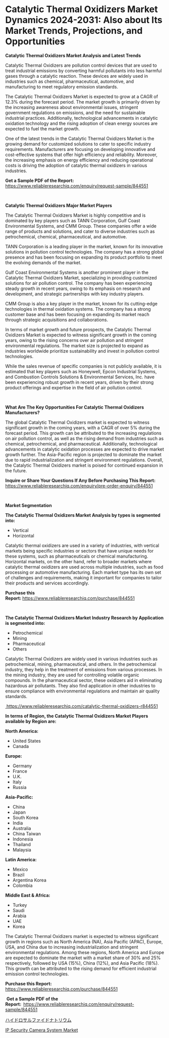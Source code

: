 <p><h1>Catalytic Thermal Oxidizers Market Dynamics 2024-2031: Also about Its Market Trends, Projections, and Opportunities</h1></p><p><strong>Catalytic Thermal Oxidizers Market Analysis and Latest Trends</strong></p>
<p><p>Catalytic Thermal Oxidizers are pollution control devices that are used to treat industrial emissions by converting harmful pollutants into less harmful gases through a catalytic reaction. These devices are widely used in industries such as chemical, pharmaceutical, automotive, and manufacturing to meet regulatory emission standards.</p><p>The Catalytic Thermal Oxidizers Market is expected to grow at a CAGR of 12.3% during the forecast period. The market growth is primarily driven by the increasing awareness about environmental issues, stringent government regulations on emissions, and the need for sustainable industrial practices. Additionally, technological advancements in catalytic oxidation technology and the rising adoption of clean energy sources are expected to fuel the market growth.</p><p>One of the latest trends in the Catalytic Thermal Oxidizers Market is the growing demand for customized solutions to cater to specific industry requirements. Manufacturers are focusing on developing innovative and cost-effective systems that offer high efficiency and reliability. Moreover, the increasing emphasis on energy efficiency and reducing operational costs is driving the adoption of catalytic thermal oxidizers in various industries.</p></p>
<p><strong>Get a Sample PDF of the Report:&nbsp;</strong> <a href="https://www.reliableresearchiq.com/enquiry/request-sample/844551">https://www.reliableresearchiq.com/enquiry/request-sample/844551</a></p>
<p>&nbsp;</p>
<p><strong>Catalytic Thermal Oxidizers Major Market Players</strong></p>
<p><p>The Catalytic Thermal Oxidizers Market is highly competitive and is dominated by key players such as TANN Corporation, Gulf Coast Environmental Systems, and CMM Group. These companies offer a wide range of products and solutions, and cater to diverse industries such as petrochemical, chemical, pharmaceutical, and automotive.</p><p>TANN Corporation is a leading player in the market, known for its innovative solutions in pollution control technologies. The company has a strong global presence and has been focusing on expanding its product portfolio to meet the evolving demands of the market.</p><p>Gulf Coast Environmental Systems is another prominent player in the Catalytic Thermal Oxidizers Market, specializing in providing customized solutions for air pollution control. The company has been experiencing steady growth in recent years, owing to its emphasis on research and development, and strategic partnerships with key industry players.</p><p>CMM Group is also a key player in the market, known for its cutting-edge technologies in thermal oxidation systems. The company has a strong customer base and has been focusing on expanding its market reach through strategic acquisitions and collaborations.</p><p>In terms of market growth and future prospects, the Catalytic Thermal Oxidizers Market is expected to witness significant growth in the coming years, owing to the rising concerns over air pollution and stringent environmental regulations. The market size is projected to expand as industries worldwide prioritize sustainability and invest in pollution control technologies.</p><p>While the sales revenue of specific companies is not publicly available, it is estimated that key players such as Honeywell, Epcon Industrial Systems, and Combustion Controls Solutions & Environmental Services, Inc. have been experiencing robust growth in recent years, driven by their strong product offerings and expertise in the field of air pollution control.</p></p>
<p>&nbsp;</p>
<p><strong>What Are The Key Opportunities For Catalytic Thermal Oxidizers Manufacturers?</strong></p>
<p><p>The global Catalytic Thermal Oxidizers market is expected to witness significant growth in the coming years, with a CAGR of over 5% during the forecast period. This growth can be attributed to the increasing regulations on air pollution control, as well as the rising demand from industries such as chemical, petrochemical, and pharmaceutical. Additionally, technological advancements in catalytic oxidation processes are expected to drive market growth further. The Asia-Pacific region is projected to dominate the market due to rapid industrialization and stringent environment regulations. Overall, the Catalytic Thermal Oxidizers market is poised for continued expansion in the future.</p></p>
<p><strong>Inquire or Share Your Questions If Any Before Purchasing This Report:</strong> <a href="https://www.reliableresearchiq.com/enquiry/pre-order-enquiry/844551">https://www.reliableresearchiq.com/enquiry/pre-order-enquiry/844551</a></p>
<p>&nbsp;</p>
<p><strong>Market Segmentation</strong></p>
<p><strong>The Catalytic Thermal Oxidizers Market Analysis by types is segmented into:</strong></p>
<p><ul><li>Vertical</li><li>Horizontal</li></ul></p>
<p><p>Catalytic thermal oxidizers are used in a variety of industries, with vertical markets being specific industries or sectors that have unique needs for these systems, such as pharmaceuticals or chemical manufacturing. Horizontal markets, on the other hand, refer to broader markets where catalytic thermal oxidizers are used across multiple industries, such as food processing or automotive manufacturing. Each market type has its own set of challenges and requirements, making it important for companies to tailor their products and services accordingly.</p></p>
<p><strong>Purchase this Report:&nbsp;</strong><a href="https://www.reliableresearchiq.com/purchase/844551">https://www.reliableresearchiq.com/purchase/844551</a></p>
<p>&nbsp;</p>
<p><strong>The Catalytic Thermal Oxidizers Market Industry Research by Application is segmented into:</strong></p>
<p><ul><li>Petrochemical</li><li>Mining</li><li>Pharmaceutical</li><li>Others</li></ul></p>
<p><p>Catalytic Thermal Oxidizers are widely used in various industries such as petrochemical, mining, pharmaceutical, and others. In the petrochemical industry, they help in the treatment of emissions from various processes. In the mining industry, they are used for controlling volatile organic compounds. In the pharmaceutical sector, these oxidizers aid in eliminating hazardous air pollutants. They also find application in other industries to ensure compliance with environmental regulations and maintain air quality standards.</p></p>
<p><a href="https://www.reliableresearchiq.com/catalytic-thermal-oxidizers-r844551">&nbsp;https://www.reliableresearchiq.com/catalytic-thermal-oxidizers-r844551</a></p>
<p><strong>In terms of Region, the Catalytic Thermal Oxidizers Market Players available by Region are:</strong></p>
<p>
    <p> <strong> North America: </strong>
        <ul>
            <li>United States</li>
            <li>Canada</li>
        </ul>
        </p> 
    <p> <strong> Europe: </strong>
        <ul>
            <li>Germany</li>
            <li>France</li>
            <li>U.K.</li>
            <li>Italy</li>
            <li>Russia</li>
        </ul>
        </p> 
    <p> <strong> Asia-Pacific: </strong>
        <ul>
            <li>China</li>
            <li>Japan</li>
            <li>South Korea</li>
            <li>India</li>
            <li>Australia</li>
            <li>China Taiwan</li>
            <li>Indonesia</li>
            <li>Thailand</li>
            <li>Malaysia</li>
        </ul>
        </p> 
    <p> <strong> Latin America: </strong>
        <ul>
            <li>Mexico</li>
            <li>Brazil</li>
            <li>Argentina Korea</li>
            <li>Colombia</li>
        </ul>
        </p> 
    <p> <strong> Middle East & Africa: </strong>
        <ul>
            <li>Turkey</li>
            <li>Saudi</li>
            <li>Arabia</li>
            <li>UAE</li>
            <li>Korea</li>
        </ul>
    </p>
    </p>
<p><p>The Catalytic Thermal Oxidizers market is expected to witness significant growth in regions such as North America (NA), Asia Pacific (APAC), Europe, USA, and China due to increasing industrialization and stringent environmental regulations. Among these regions, North America and Europe are expected to dominate the market with a market share of 30% and 25% respectively, followed by USA (15%), China (12%), and Asia Pacific (18%). This growth can be attributed to the rising demand for efficient industrial emission control technologies.</p></p>
<p><strong>Purchase this Report: </strong><a href="https://www.reliableresearchiq.com/purchase/844551">https://www.reliableresearchiq.com/purchase/844551</a></p>
<p>&nbsp;<strong>Get a Sample PDF of the Report:&nbsp;&nbsp;</strong><a href="https://www.reliableresearchiq.com/enquiry/request-sample/844551">https://www.reliableresearchiq.com/enquiry/request-sample/844551</a></p>
<p><strong></strong></p>
<p><p><a href="https://github.com/sghwr779811674/Market-Research-Report-List-3/blob/main/781873836946.md">ハイドロサルファイドナトリウム</a></p><p><a href="https://view.publitas.com/reportprime-1/ip-security-camera-system-market-report-by-product-type-centralized-ip-camera-decentralized-ip-camera-end-use-residential-use-commercial-use-manufacturing-factory-use-public-government-infrastructure-and-region-2024-2031/">IP Security Camera System Market</a></p></p>